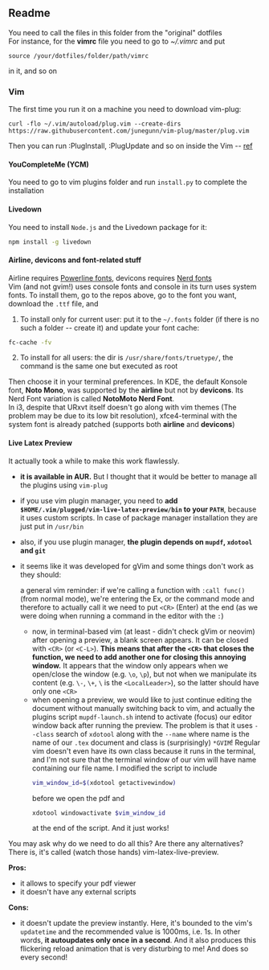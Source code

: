## Readme
You need to call the files in this folder from the "original" dotfiles  
For instance, for the **vimrc** file you need to go to _~/.vimrc_ and put
~~~vimscript
source /your/dotfiles/folder/path/vimrc
~~~
in it, and so on
### Vim
The first time you run it on a machine you need to download vim-plug:
~~~vimscript
curl -flo ~/.vim/autoload/plug.vim --create-dirs https://raw.githubusercontent.com/junegunn/vim-plug/master/plug.vim
~~~
Then you can run :PlugInstall, :PlugUpdate and so on inside the Vim -- [ref][vim-plug-gh]
#### YouCompleteMe (YCM)
You need to go to vim plugins folder and run `install.py` to complete the installation
#### Livedown
You need to install `Node.js` and the Livedown package for it:
~~~bash
npm install -g livedown
~~~
#### Airline, devicons and font-related stuff
Airline requires [Powerline fonts][p-fonts-gh], devicons requires [Nerd fonts][n-fonts-gh]  
Vim (and not gvim!) uses console fonts and console in its turn uses system fonts. To install them, go to the repos above, go to the font you want, download the `.ttf` file, and
1. To install only for current user: put it to the `~/.fonts` folder (if there is no such a folder -- create it) and update your font cache:
~~~bash
fc-cache -fv
~~~
2. To install for all users: the dir is `/usr/share/fonts/truetype/`, the command is the same one but executed as root  

Then choose it in your terminal preferences.
In KDE, the default Konsole font, **Noto Mono**, was supported by the **airline** but not by **devicons**. Its Nerd Font variation is called **NotoMoto Nerd Font**.  
In i3, despite that URxvt itself doesn't go along with vim themes (The problem may be due to its low bit resolution), xfce4-terminal with the system font is already patched (supports both **airline** and **devicons**)
#### Live Latex Preview
It actually took a while to make this work flawlessly. 
* **it is available in AUR.** But I thought that it would be better to manage all the plugins using `vim-plug`
* if you use vim plugin manager, you need to **add `$HOME/.vim/plugged/vim-live-latex-preview/bin` to your `PATH`**, because it uses custom scripts. In case of package manager installation they are just put in `/usr/bin`
* also, if you use plugin manager, **the plugin depends on `mupdf`, `xdotool` and `git`**
* it seems like it was developed for gVim and some things don't work as they should: 

  a general vim reminder: if we're calling a function with `:call func()` (from normal mode), we're entering the Ex, or the command mode and therefore to actually call it we need to put `<CR>` (Enter) at the end (as we were doing when running a command in the editor with the `:`)
  * now, in terminal-based vim (at least - didn't check gVim or neovim) after opening a preview, a blank screen appears. It can be closed with `<CR>` (or `<C-L>`). **This means that after the `<CR>` that closes the function, we need to add another one for closing this annoying window.** It appears that the window only appears when we open/close the window (e.g. `\o`, `\p`), but not when we manipulate its content (e.g. `\-`, `\+`, `\` is the `<LocalLeader>`), so the latter should have only one `<CR>`
  * when opening a preview, we would like to just continue editing the document without manually switching back to vim, and actually the plugins script `mupdf-launch.sh` intend to activate (focus) our editor window back after running the preview. The problem is that it uses `--class` search of `xdotool` along with the `--name` where name is the name of our `.tex` document and class is (surprisingly) `*GVIM`! Regular vim doesn't even have its own class because it runs in the terminal, and I'm not sure that the terminal window of our vim will have name containing our file name. I modified the script to include
	~~~bash
	vim_window_id=$(xdotool getactivewindow)
	~~~
	before we open the pdf and
	~~~bash
	xdotool windowactivate $vim_window_id
	~~~
	at the end of the script. And it just works!  

You may ask why do we need to do all this? Are there any alternatives? There is, it's called (watch those hands) vim-latex-live-preview.  

**Pros:**
* it allows to specify your pdf viewer
* it doesn't have any external scripts  

**Cons:**
* it doesn't update the preview instantly. Here, it's bounded to the vim's `updatetime` and the recommended value is 1000ms, i.e. 1s. In other words, **it autoupdates only once in a second**. And it also produces this flickering reload animation that is very disturbing to me! And does so every second!



[vim-plug-gh]: https://github.com/junegunn/vim-plug
[p-fonts-gh]: https://github.com/powerline/fonts
[n-fonts-gh]: https://github.com/ryanoasis/nerd-fonts

